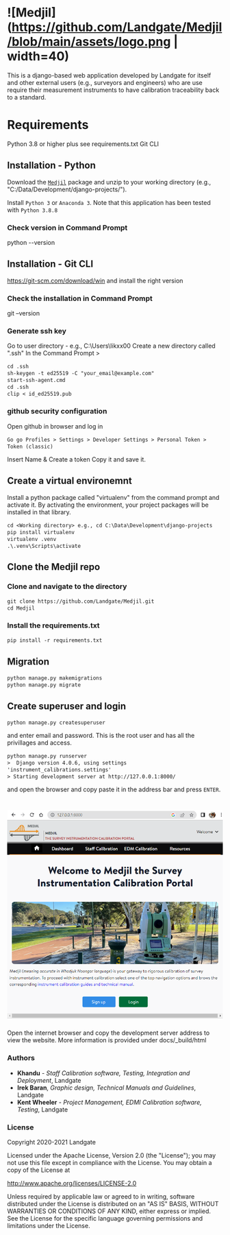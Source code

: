 # ![Medjil](https://github.com/Landgate/Medjil/blob/main/assets/logo.png | width=40)

This is a django-based web application developed by Landgate for itself and other external users (e.g., surveyors and engineers) who are use require their measurement instruments to have calibration traceability back to a standard.

# Requirements

Python 3.8 or higher plus see requirements.txt
Git CLI

## Installation - Python

Download the [```Medjil```](https://github.com/Landgate/Medjil/archive/refs/heads/main.zip) package and unzip to your working directory (e.g., "C:/Data/Development/django-projects/"). 

Install ```Python 3``` or ```Anaconda 3```. Note that this application has been tested with ```Python 3.8.8```

### Check version in Command Prompt
python --version 

## Installation - Git CLI
https://git-scm.com/download/win and install the right version 

### Check the installation in Command Prompt
git –version

### Generate ssh key
Go to user directory - e.g., C:\Users\likxx00
Create a new directory called ".ssh"
In the Command Prompt > 
``` 
cd .ssh
sh-keygen -t ed25519 -C "your_email@example.com"
start-ssh-agent.cmd
cd .ssh 
clip < id_ed25519.pub
```

### github security configuration
Open github in browser and log in 
```
Go go Profiles > Settings > Developer Settings > Personal Token > Token (classic) 
```
Insert Name & Create a token
Copy it and save it. 

## Create a virtual environemnt
Install a python package called "virtualenv" from the command prompt and activate it. 
By activating the environment, your project packages will be installed in that library. 

```
cd <Working directory> e.g., cd C:\Data\Development\django-projects
pip install virtualenv 
virtualenv .venv
.\.venv\Scripts\activate
```
## Clone the Medjil repo 
### Clone and navigate to the directory
```
git clone https://github.com/Landgate/Medjil.git
cd Medjil
```
### Install the requirements.txt
```
pip install -r requirements.txt
```

## Migration

```
python manage.py makemigrations
python manage.py migrate
```

## Create superuser and login
```
python manage.py createsuperuser
```
and enter email and password. This is the root user and has all the privillages and access. 

``` 
python manage.py runserver
>  Django version 4.0.6, using settings 'instrument_calibrations.settings'
> Starting development server at http://127.0.0.1:8000/
```

and open the browser and copy paste it in the address bar and press `ENTER`. 
# ![Medjil](https://github.com/Landgate/Medjil/blob/main/assets/HomePage.PNG)

Open the internet browser and copy the development server address to view the website. More information is provided under docs/_build/html

### Authors


* **Khandu** - *Staff Calibration software, Testing, Integration and Deployment*, Landgate
* **Irek Baran**, *Graphic design, Technical Manuals and Guidelines*, Landgate
* **Kent Wheeler** - *Project Management, EDMI Calibration software, Testing*, Landgate


### License

Copyright 2020-2021 Landgate

Licensed under the Apache License, Version 2.0 (the "License"); you may not use this file except in compliance with the License. You may obtain a copy of the License at

http://www.apache.org/licenses/LICENSE-2.0

Unless required by applicable law or agreed to in writing, software distributed under the License is distributed on an "AS IS" BASIS, WITHOUT WARRANTIES OR CONDITIONS OF ANY KIND, either express or implied. See the License for the specific language governing permissions and limitations under the License.
